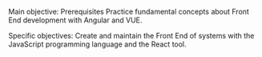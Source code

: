 Main objective: Prerequisites
Practice fundamental concepts about Front End development with Angular and VUE.

Specific objectives:
Create and maintain the Front End of systems with the JavaScript programming language and the React tool.
